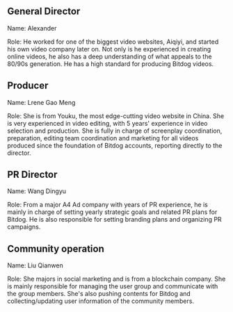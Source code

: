 ## General Director

Name: Alexander

Role: He worked for one of the biggest video websites, Aiqiyi, and started his own video company later on. Not only is he experienced in creating online videos, he also has a deep understanding of what appeals to the 80/90s generation. He has a high standard for producing Bitdog videos.

## Producer

Name: Lrene Gao Meng

Role: She is from Youku, the most edge-cutting video website in China. She is very experienced in video editing, with 5 years' experience in video selection and production. She is fully in charge of screenplay coordination, preparation, editing team coordination and marketing for all videos produced since the foundation of Bitdog accounts, reporting directly to the director.

## PR Director

Name: Wang Dingyu

Role: From a major A4 Ad company with years of PR experience, he is mainly in charge of setting yearly strategic goals and related PR plans for Bitdog. He is also responsible for setting branding plans and organizing PR campaigns.

## Community operation

Name: Liu Qianwen

Role: She majors in social marketing and is from a blockchain company. She is mainly responsible for managing the user group and communicate with the group members. She's also pushing contents for Bitdog and collecting/updating user information of the community members.
